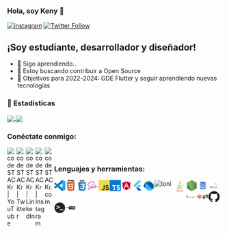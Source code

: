 ### Hola, soy Keny 👋

[![instagram](https://img.shields.io/badge/Follow%20%40ramirezkeny%20-2.K-red?style=for-the-badge&logo=instagram)](https://www.instagram.com/ramirezkeny/)
[![Twitter Follow](https://img.shields.io/twitter/follow/KenyRamirez10?color=1DA1F2&logo=twitter&style=for-the-badge)](https://twitter.com/intent/follow?original_referer=https%3A%2F%2Fgithub.com%2FKenyRamirez10r&screen_name=KenyRamirez10)

## ¡Soy estudiante, desarrollador y diseñador!

- 🌱 Sigo aprendiendo..
- 👯 Estoy buscando contribuir a Open Source
- 🥅 Objetivos para 2022-2024: GDE Flutter y seguir aprendiendo nuevas tecnologías




### 📕 Estadísticas

<a href="https://github.com/anuraghazra/github-readme-stats">
  <img align="center" src="https://github-readme-stats.vercel.app/api?username=KBRR11&count_private=true&show_icons=true&theme=tokyonight"/>
</a>
<a href="https://github.com/anuraghazra/github-readme-stats">
  <img align="center" src="https://github-readme-stats.vercel.app/api/top-langs/?username=KBRR11&layout=compact&langs_count=8&theme=tokyonight" />
</a>


### Conéctate conmigo:

[<img align = "left" alt = "codeSTACKr | YouTube" width = "22px" src = "https://cdn.jsdelivr.net/npm/simple-icons@v3/icons/pinterest.svg" />][pinterest]
[<img align = "left" alt = "codeSTACKr | Twitter" width = "22px" src = "https://cdn.jsdelivr.net/npm/simple-icons@v3/icons/twitter.svg" />][twitter]
[<img align = "left" alt = "codeSTACKr | LinkedIn" width = "22px" src = "https://cdn.jsdelivr.net/npm/simple-icons@v3/icons/facebook.svg" />][facebook]
[<img align = "left" alt = "codeSTACKr | Instagram" width = "22px" src = "https://cdn.jsdelivr.net/npm/simple-icons@v3/icons/instagram.svg" />][instagram]
[<img align = "left" alt = "codeSTACKr.com" width = "22px" src = "https://cdn.jsdelivr.net/npm/simple-icons@v3/icons/whatsapp.svg" />][whatsapp]

<br />

### Lenguajes y herramientas:

[<img align="left" alt="Visual Studio Code" width="26px" src="https://raw.githubusercontent.com/github/explore/80688e429a7d4ef2fca1e82350fe8e3517d3494d/topics/visual-studio-code/visual-studio-code.png" />][webpage]
[<img align="left" alt="HTML5" width="26px" src="https://raw.githubusercontent.com/github/explore/80688e429a7d4ef2fca1e82350fe8e3517d3494d/topics/html/html.png" />][webpage]
[<img align="left" alt="CSS3" width="26px" src="https://raw.githubusercontent.com/github/explore/80688e429a7d4ef2fca1e82350fe8e3517d3494d/topics/css/css.png" />][webpage]
[<img align="left" alt="Sass" width="26px" src="https://raw.githubusercontent.com/github/explore/80688e429a7d4ef2fca1e82350fe8e3517d3494d/topics/sass/sass.png" />][webpage]
[<img align="left" alt="JavaScript" width="26px" src="https://raw.githubusercontent.com/github/explore/80688e429a7d4ef2fca1e82350fe8e3517d3494d/topics/javascript/javascript.png" />][webpage]
[<img align="left" alt="TypeScript" width="26px" src="https://raw.githubusercontent.com/github/explore/80688e429a7d4ef2fca1e82350fe8e3517d3494d/topics/typescript/typescript.png" />][webpage]
[<img align="left" alt="Angular" width="26px" src="https://raw.githubusercontent.com/github/explore/80688e429a7d4ef2fca1e82350fe8e3517d3494d/topics/angular/angular.png" />][webpage]
[<img align="left" alt="Flutter" width="26px" src="https://raw.githubusercontent.com/github/explore/80688e429a7d4ef2fca1e82350fe8e3517d3494d/topics/flutter/flutter.png" />][webpage]
[<img align="left" alt="Dart" width="26px" src="https://raw.githubusercontent.com/github/explore/80688e429a7d4ef2fca1e82350fe8e3517d3494d/topics/dart/dart.png" />][webpage]
[<img align="left" alt="Ionic" width="45px" height="20" src="https://upload.wikimedia.org/wikipedia/commons/thumb/d/d1/Ionic_Logo.svg/1280px-Ionic_Logo.svg.png" />][webpage]
[<img align="left" alt="Java" width="30px" src="https://raw.githubusercontent.com/github/explore/80688e429a7d4ef2fca1e82350fe8e3517d3494d/topics/java/java.png" />][webpage]
[<img align="left" alt="Node.js" width="26px" src="https://raw.githubusercontent.com/github/explore/80688e429a7d4ef2fca1e82350fe8e3517d3494d/topics/nodejs/nodejs.png" />][webpage]
[<img align="left" alt="SQL" width="26px" src="https://raw.githubusercontent.com/github/explore/80688e429a7d4ef2fca1e82350fe8e3517d3494d/topics/sql/sql.png" />][webpage]
[<img align="left" alt="MySQL" width="26px" src="https://raw.githubusercontent.com/github/explore/80688e429a7d4ef2fca1e82350fe8e3517d3494d/topics/mysql/mysql.png" />][webpage]
[<img align="left" alt="MongoDB" width="26px" src="https://raw.githubusercontent.com/github/explore/80688e429a7d4ef2fca1e82350fe8e3517d3494d/topics/mongodb/mongodb.png" />][webpage]
[<img align="left" alt="Git" width="26px" src="https://raw.githubusercontent.com/github/explore/80688e429a7d4ef2fca1e82350fe8e3517d3494d/topics/git/git.png" />][webpage]
[<img align="left" alt="GitHub" width="26px" src="https://raw.githubusercontent.com/github/explore/78df643247d429f6cc873026c0622819ad797942/topics/github/github.png" />][webpage]
[<img align="left" alt="Terminal" width="26px" src="https://raw.githubusercontent.com/github/explore/80688e429a7d4ef2fca1e82350fe8e3517d3494d/topics/terminal/terminal.png" />][webpage]
[<img align="left" alt="Go" width="26px" src="https://raw.githubusercontent.com/github/explore/80688e429a7d4ef2fca1e82350fe8e3517d3494d/topics/go/go.png" />][webpage]

<br />
<br />




[whatsapp]: https://api.whatsapp.com/send?phone=+593989819919&text=Hola%20Keny,%20vi%20tu%20perfil%20de%20GitHub,%20necesito%20de%20tu%20ayuda.
[twitter]: https://twitter.com/KenyRamirez10
[youtube]: https://youtube.com/codeSTACKr
[Instagram]: https://www.instagram.com/ramirezkeny/
[pinterest]: https://www.pinterest.es/anatoprami/_saved/
[facebook]: https://www.facebook.com/keny.ramirez.948/
[webpage]: https://github.com/KBRR11/Presentation

